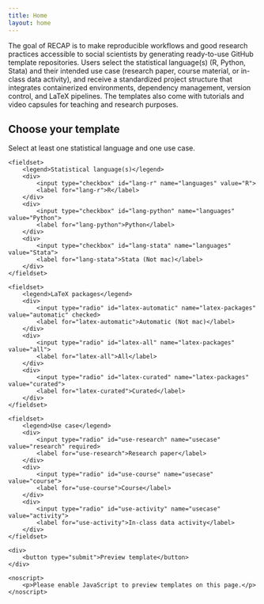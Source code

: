 ```yaml
---
title: Home
layout: home
---
```


The goal of RECAP is to make reproducible workflows and good research practices accessible to social scientists by generating ready-to-use GitHub template repositories. Users select the statistical language(s) (R, Python, Stata) and their intended use case (research paper, course material, or in-class data activity), and receive a standardized project structure that integrates containerized environments, dependency management, version control, and LaTeX pipelines. The templates also come with tutorials and video capsules for teaching and research purposes.

<!-- Template selector form: choose languages and use case -->
<form id="template-selector" action="#" method="get" class="template-form" aria-labelledby="template-form-heading" onsubmit="return handleTemplateSubmit(event);">
	<h2 id="template-form-heading">Choose your template</h2>
	<p id="form-instructions">Select at least one statistical language and one use case.</p>

	<fieldset>
		<legend>Statistical language(s)</legend>
		<div>
			<input type="checkbox" id="lang-r" name="languages" value="R">
			<label for="lang-r">R</label>
		</div>
		<div>
			<input type="checkbox" id="lang-python" name="languages" value="Python">
			<label for="lang-python">Python</label>
		</div>
		<div>
			<input type="checkbox" id="lang-stata" name="languages" value="Stata">
			<label for="lang-stata">Stata (Not mac)</label>
		</div>
    </fieldset>

    <fieldset>
        <legend>LaTeX packages</legend>
        <div>
            <input type="radio" id="latex-automatic" name="latex-packages" value="automatic" checked>
            <label for="latex-automatic">Automatic (Not mac)</label>
        </div>
        <div>
            <input type="radio" id="latex-all" name="latex-packages" value="all">
            <label for="latex-all">All</label>
        </div>
        <div>
            <input type="radio" id="latex-curated" name="latex-packages" value="curated">
            <label for="latex-curated">Curated</label>
        </div>
    </fieldset>

	<fieldset>
		<legend>Use case</legend>
		<div>
			<input type="radio" id="use-research" name="usecase" value="research" required>
			<label for="use-research">Research paper</label>
		</div>
		<div>
			<input type="radio" id="use-course" name="usecase" value="course">
			<label for="use-course">Course</label>
		</div>
		<div>
			<input type="radio" id="use-activity" name="usecase" value="activity">
			<label for="use-activity">In-class data activity</label>
		</div>
	</fieldset>

	<div>
		<button type="submit">Preview template</button>
	</div>

	<noscript>
		<p>Please enable JavaScript to preview templates on this page.</p>
	</noscript>
</form>

<div id="template-result" tabindex="-1" aria-live="polite" style="margin-top:1rem;"></div>

<script>
function handleTemplateSubmit(event) {
	event.preventDefault();
	const form = document.getElementById('template-selector');
	const result = document.getElementById('template-result');
	const languages = Array.from(form.querySelectorAll('input[name="languages"]:checked')).map(i => i.value);
	const usecase = form.querySelector('input[name="usecase"]:checked');

	result.innerHTML = '';
	const p = document.createElement('p');
	p.style.margin = '0';
	p.textContent = 'Ready — view the demo template here: ';
	const a = document.createElement('a');
	a.href = 'https://github.com/recap-org/demo-template';
	a.target = '_blank';
	a.rel = 'noopener noreferrer';
	a.textContent = 'https://github.com/recap-org/demo-template';
	p.appendChild(a);
	result.appendChild(p);

	result.focus();
	return false;
}
</script>

